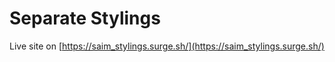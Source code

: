 # Separate Stylings

Live site on [https://saim_stylings.surge.sh/](https://saim_stylings.surge.sh/)
